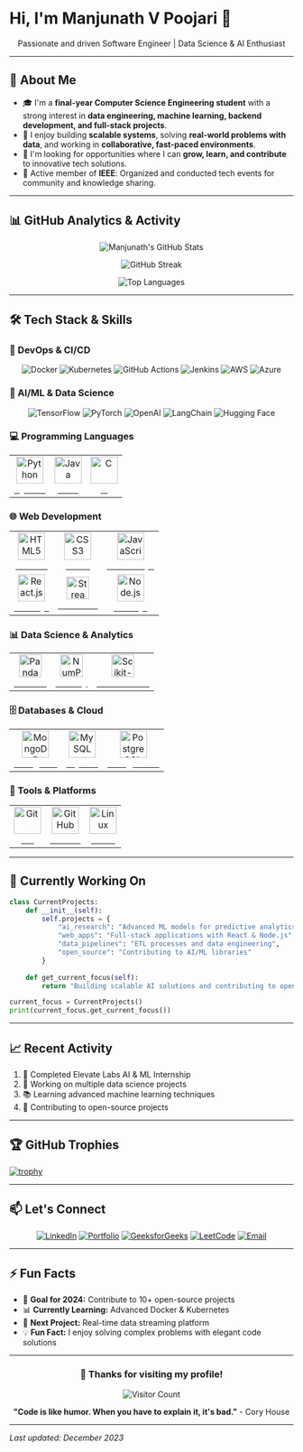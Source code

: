 # Hi, I'm Manjunath V Poojari 👋

<p align="center">
  Passionate and driven Software Engineer | Data Science & AI Enthusiast
</p>

---

## 🌟 About Me

- 🎓 I'm a **final-year Computer Science Engineering student** with a strong interest in **data engineering, machine learning, backend development, and full-stack projects**.
- 🚀 I enjoy building **scalable systems**, solving **real-world problems with data**, and working in **collaborative, fast-paced environments**.
- 🏢 I'm looking for opportunities where I can **grow, learn, and contribute** to innovative tech solutions.
- 👥 Active member of **IEEE**: Organized and conducted tech events for community and knowledge sharing.

---

## 📊 GitHub Analytics & Activity

<div align="center">

![Manjunath's GitHub Stats](https://github-readme-stats.vercel.app/api?username=manjunathvpoojari&show_icons=true&theme=radical&count_private=true)

![GitHub Streak](https://streak-stats.demolab.com/?user=manjunathvpoojari&theme=radical)

![Top Languages](https://github-readme-stats.vercel.app/api/top-langs/?username=manjunathvpoojari&layout=compact&theme=radical)

</div>

---

## 🛠️ Tech Stack & Skills

### 🔄 DevOps & CI/CD
<div align="center">
  
![Docker](https://img.shields.io/badge/Docker-2496ED?style=for-the-badge&logo=docker&logoColor=white)
![Kubernetes](https://img.shields.io/badge/Kubernetes-326CE5?style=for-the-badge&logo=kubernetes&logoColor=white)
![GitHub Actions](https://img.shields.io/badge/GitHub_Actions-2088FF?style=for-the-badge&logo=github-actions&logoColor=white)
![Jenkins](https://img.shields.io/badge/Jenkins-D24939?style=for-the-badge&logo=jenkins&logoColor=white)
![AWS](https://img.shields.io/badge/AWS-232F3E?style=for-the-badge&logo=amazon-aws&logoColor=white)
![Azure](https://img.shields.io/badge/Azure-0078D4?style=for-the-badge&logo=microsoft-azure&logoColor=white)

</div>

### 🤖 AI/ML & Data Science
<div align="center">
  
![TensorFlow](https://img.shields.io/badge/TensorFlow-FF6F00?style=for-the-badge&logo=tensorflow&logoColor=white)
![PyTorch](https://img.shields.io/badge/PyTorch-EE4C2C?style=for-the-badge&logo=pytorch&logoColor=white)
![OpenAI](https://img.shields.io/badge/OpenAI-412991?style=for-the-badge&logo=openai&logoColor=white)
![LangChain](https://img.shields.io/badge/LangChain-00C853?style=for-the-badge&logo=langchain&logoColor=white)
![Hugging Face](https://img.shields.io/badge/Hugging%20Face-FFD21E?style=for-the-badge&logo=huggingface&logoColor=black)

</div>

### 💻 Programming Languages
<table>
  <tr>
    <td align="center">
      <img src="https://skillicons.dev/icons?i=python" height="48" alt="Python"/><br>
      <a href="https://www.google.com/search?q=python+definition" target="_blank"><b><span style="color:white;">Python</span></b></a>
    </td>
    <td align="center">
      <img src="https://skillicons.dev/icons?i=java" height="48" alt="Java"/><br>
      <a href="https://www.google.com/search?q=java+definition" target="_blank"><b><span style="color:white;">Java</span></b></a>
    </td>
    <td align="center">
      <img src="https://skillicons.dev/icons?i=c" height="48" alt="C"/><br>
      <a href="https://www.google.com/search?q=c+programming+definition" target="_blank"><b><span style="color:white;">C</span></b></a>
    </td>
  </tr>
</table>

### 🌐 Web Development
<table>
  <tr>
    <td align="center">
      <img src="https://skillicons.dev/icons?i=html" height="48" alt="HTML5"/><br>
      <a href="https://www.google.com/search?q=html5+definition" target="_blank"><b><span style="color:white;">HTML5</span></b></a>
    </td>
    <td align="center">
      <img src="https://skillicons.dev/icons?i=css" height="48" alt="CSS3"/><br>
      <a href="https://www.google.com/search?q=css3+definition" target="_blank"><b><span style="color:white;">CSS3</span></b></a>
    </td>
    <td align="center">
      <img src="https://skillicons.dev/icons?i=js" height="48" alt="JavaScript"/><br>
      <a href="https://www.google.com/search?q=javascript+definition" target="_blank"><b><span style="color:white;">JavaScript</span></b></a>
    </td>
  </tr>
  <tr>
    <td align="center">
      <img src="https://skillicons.dev/icons?i=react" height="48" alt="React.js"/><br>
      <a href="https://www.google.com/search?q=reactjs+definition" target="_blank"><b><span style="color:white;">React.js</span></b></a>
    </td>
    <td align="center">
      <img src="https://img.shields.io/badge/streamlit-FF4B4B.svg?logo=streamlit&logoColor=white&style=for-the-badge" height="40" alt="Streamlit"/><br>
      <a href="https://www.google.com/search?q=streamlit+definition" target="_blank"><b><span style="color:white;">Streamlit</span></b></a>
    </td>
    <td align="center">
      <img src="https://skillicons.dev/icons?i=nodejs" height="48" alt="Node.js"/><br>
      <a href="https://www.google.com/search?q=nodejs+definition" target="_blank"><b><span style="color:white;">Node.js</span></b></a>
    </td>
  </tr>
</table>

### 📊 Data Science & Analytics
<table>
  <tr>
    <td align="center">
      <img src="https://img.shields.io/badge/pandas-150458.svg?logo=pandas&logoColor=white&style=for-the-badge" height="40" alt="Pandas"/><br>
      <a href="https://www.google.com/search?q=pandas+python+definition" target="_blank"><b><span style="color:white;">Pandas</span></b></a>
    </td>
    <td align="center">
      <img src="https://img.shields.io/badge/numpy-013243.svg?logo=numpy&logoColor=white&style=for-the-badge" height="40" alt="NumPy"/><br>
      <a href="https://www.google.com/search?q=numpy+definition" target="_blank"><b><span style="color:white;">NumPy</span></b></a>
    </td>
    <td align="center">
      <img src="https://img.shields.io/badge/scikit--learn-F7931E.svg?logo=scikit-learn&logoColor=white&style=for-the-badge" height="40" alt="Scikit-learn"/><br>
      <a href="https://www.google.com/search?q=scikit-learn+definition" target="_blank"><b><span style="color:white;">Scikit-learn</span></b></a>
    </td>
  </tr>
</table>

### 🗄️ Databases & Cloud
<table>
  <tr>
    <td align="center">
      <img src="https://skillicons.dev/icons?i=mongodb" height="48" alt="MongoDB"/><br>
      <a href="https://www.google.com/search?q=mongodb+definition" target="_blank"><b><span style="color:white;">MongoDB</span></b></a>
    </td>
    <td align="center">
      <img src="https://skillicons.dev/icons?i=mysql" height="48" alt="MySQL"/><br>
      <a href="https://www.google.com/search?q=mysql+definition" target="_blank"><b><span style="color:white;">MySQL</span></b></a>
    </td>
    <td align="center">
      <img src="https://skillicons.dev/icons?i=postgresql" height="48" alt="PostgreSQL"/><br>
      <a href="https://www.google.com/search?q=postgresql+definition" target="_blank"><b><span style="color:white;">PostgreSQL</span></b></a>
    </td>
  </tr>
</table>

### 🔧 Tools & Platforms
<table>
  <tr>
    <td align="center">
      <img src="https://skillicons.dev/icons?i=git" height="48" alt="Git"/><br>
      <a href="https://www.google.com/search?q=git+definition" target="_blank"><b><span style="color:white;">Git</span></b></a>
    </td>
    <td align="center">
      <img src="https://skillicons.dev/icons?i=github" height="48" alt="GitHub"/><br>
      <a href="https://www.google.com/search?q=github+definition" target="_blank"><b><span style="color:white;">GitHub</span></b></a>
    </td>
    <td align="center">
      <img src="https://skillicons.dev/icons?i=linux" height="48" alt="Linux"/><br>
      <a href="https://www.google.com/search?q=linux+definition" target="_blank"><b><span style="color:white;">Linux</span></b></a>
    </td>
  </tr>
</table>

---

## 🎯 Currently Working On

```python
class CurrentProjects:
    def __init__(self):
        self.projects = {
            "ai_research": "Advanced ML models for predictive analytics",
            "web_apps": "Full-stack applications with React & Node.js",
            "data_pipelines": "ETL processes and data engineering",
            "open_source": "Contributing to AI/ML libraries"
        }
    
    def get_current_focus(self):
        return "Building scalable AI solutions and contributing to open source"

current_focus = CurrentProjects()
print(current_focus.get_current_focus())
```

---

## 📈 Recent Activity

<!--START_SECTION:activity-->
1. 🎉 Completed Elevate Labs AI & ML Internship
2. 🔨 Working on multiple data science projects
3. 📚 Learning advanced machine learning techniques
4. 🤝 Contributing to open-source projects
<!--END_SECTION:activity-->

---

## 🏆 GitHub Trophies

[![trophy](https://github-profile-trophy.vercel.app/?username=manjunathvpoojari&theme=radical&row=2&column=4)](https://github.com/ryo-ma/github-profile-trophy)

---

## 📫 Let's Connect

<div align="center">

[![LinkedIn](https://img.shields.io/badge/LinkedIn-0A66C2?style=for-the-badge&logo=linkedin&logoColor=white)](https://www.linkedin.com/in/manjunath-v-poojari)
[![Portfolio](https://img.shields.io/badge/Portfolio-4285F4?style=for-the-badge&logo=google-chrome&logoColor=white)](https://manjunathvpoojari.github.io/Portfolio/)
[![GeeksforGeeks](https://img.shields.io/badge/GeeksforGeeks-2F8D46?style=for-the-badge&logo=geeksforgeeks&logoColor=white)](https://www.geeksforgeeks.org/user/majunathvp/)
[![LeetCode](https://img.shields.io/badge/LeetCode-FFA116?style=for-the-badge&logo=leetcode&logoColor=black)](https://leetcode.com/u/eJfMan7Ghv/)
[![Email](https://img.shields.io/badge/Email-D14836?style=for-the-badge&logo=gmail&logoColor=white)](mailto:manjunathvpoojari@gmail.com)

</div>

---

## ⚡ Fun Facts

- 🎯 **Goal for 2024:** Contribute to 10+ open-source projects
- 📊 **Currently Learning:** Advanced Docker & Kubernetes
- 🚀 **Next Project:** Real-time data streaming platform
- 💡 **Fun Fact:** I enjoy solving complex problems with elegant code solutions

---

<div align="center">

### 🎊 Thanks for visiting my profile!

![Visitor Count](https://profile-counter.glitch.me/manjunathvpoojari/count.svg)

**"Code is like humor. When you have to explain it, it's bad."** - Cory House

</div>

---

*Last updated: December 2023* 
